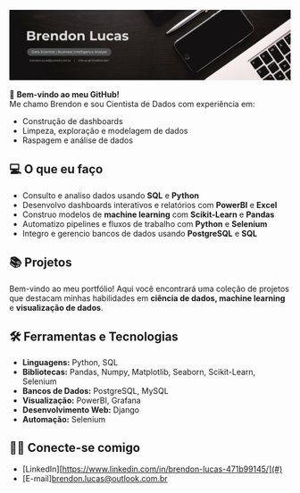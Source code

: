 
![image alt](https://github.com/SilvaBrendon/SilvaBrendon/blob/69ca30011de909e160bb1478379269aabdc07e83/Black%20and%20White%20Modern%20Professional%20Sales%20and%20Marketing%20Profile%20LinkedIn%20Banner.png)

👋 **Bem-vindo ao meu GitHub!**  
Me chamo Brendon e sou Cientista de Dados com experiência em:  
- Construção de dashboards  
- Limpeza, exploração e modelagem de dados  
- Raspagem e análise de dados  

## 💻 O que eu faço  
- Consulto e analiso dados usando **SQL** e **Python**  
- Desenvolvo dashboards interativos e relatórios com **PowerBI** e **Excel**  
- Construo modelos de **machine learning** com **Scikit-Learn** e **Pandas**  
- Automatizo pipelines e fluxos de trabalho com **Python** e **Selenium**  
- Integro e gerencio bancos de dados usando **PostgreSQL** e **SQL**  

## 📚 Projetos  
Bem-vindo ao meu portfólio! Aqui você encontrará uma coleção de projetos que destacam minhas habilidades em **ciência de dados, machine learning** e **visualização de dados**.  

## 🛠️ Ferramentas e Tecnologias  
- **Linguagens:** Python, SQL  
- **Bibliotecas:** Pandas, Numpy, Matplotlib, Seaborn, Scikit-Learn, Selenium  
- **Bancos de Dados:** PostgreSQL, MySQL  
- **Visualização:** PowerBI, Grafana  
- **Desenvolvimento Web:** Django  
- **Automação:** Selenium  

## 👋🏻 Conecte-se comigo  
- [LinkedIn][https://www.linkedin.com/in/brendon-lucas-471b99145/](#)  
- [E-mail][brendon.lucas@outlook.com.br](#)  

